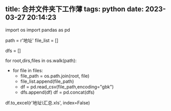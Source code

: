 title: 合并文件夹下工作薄
tags: python
date: 2023-03-27 20:14:23
---
import os
import pandas as pd

path = r'地址'<!--more-->
file_list = []

dfs = []

for root,dirs,files in os.walk(path):
+ for file in files:
	- file_path = os.path.join(root, file)
	- file_list.append(file_path)
	- df = pd.read_csv(file_path,encoding="gbk")
	- dfs.append(df)
df = pd.concat(dfs)

df.to_excel(r'地址\汇总.xls', index=False)